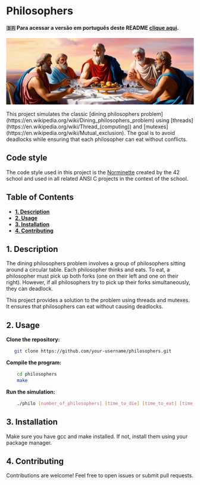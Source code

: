 # Philosophers
####   🇧🇷 Para acessar a versão em português deste README [clique aqui](https://github.com/LeonardoSabar/Philosophers_42SP/blob/main/README-PTBR.md).
<p align="center">
<img src="https://github.com/LeonardoSabar/Philosophers_42SP/blob/main/utils/philos.jpeg" width="800px" alt="mandatory"/><br>
</p>
This project simulates the classic [dining philosophers problem](https://en.wikipedia.org/wiki/Dining_philosophers_problem) using [threads](https://en.wikipedia.org/wiki/Thread_(computing)) and [mutexes](https://en.wikipedia.org/wiki/Mutual_exclusion). The goal is to avoid deadlocks while ensuring that each philosopher can eat without conflicts.

## Code style
The code style used in this project is the [Norminette](https://github.com/42School/norminette) created by the 42 school and used in all related ANSI C projects in the context of the school.

## Table of Contents

- [**1. Description**](#1-description)
- [**2. Usage**](#2-Usage)
- [**3. Installation**](#3-installation)
- [**4. Contributing**](#4-contributing)

## 1. Description

The dining philosophers problem involves a group of philosophers sitting around a circular table. Each philosopher thinks and eats. To eat, a philosopher must pick up both forks (one on their left and one on their right). However, if all philosophers try to pick up their forks simultaneously, they can deadlock.

This project provides a solution to the problem using threads and mutexes. It ensures that philosophers can eat without causing deadlocks.

## 2. Usage

**Clone the repository:**
```sh
   git clone https://github.com/your-username/philosophers.git
```

**Compile the program:**
```sh
    cd philosophers
    make
```

**Run the simulation:**
```sh
    ./philo [number_of_philosophers] [time_to_die] [time_to_eat] [time_to_sleep] [number_of_times_each_philosopher_must_eat]
```

## 3. Installation
Make sure you have gcc and make installed. If not, install them using your package manager.

## 4. Contributing
Contributions are welcome! Feel free to open issues or submit pull requests.
